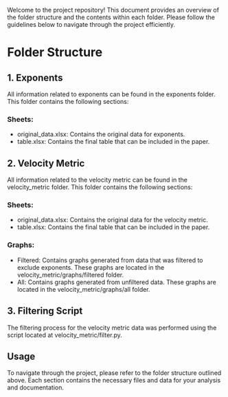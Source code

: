 Welcome to the project repository! This document provides an overview of the folder structure and the contents within each folder. Please follow the guidelines below to navigate through the project efficiently.
# Folder Structure

## 1. Exponents
All information related to exponents can be found in the exponents folder. This folder contains the following sections:

### Sheets:
- original_data.xlsx: Contains the original data for exponents.
- table.xlsx: Contains the final table that can be included in the paper.

## 2. Velocity Metric
All information related to the velocity metric can be found in the velocity_metric folder. This folder contains the following sections:

### Sheets:
- original_data.xlsx: Contains the original data for the velocity metric.
- table.xlsx: Contains the final table that can be included in the paper.

### Graphs:
- Filtered: Contains graphs generated from data that was filtered to exclude exponents. These graphs are located in the velocity_metric/graphs/filtered folder.
- All: Contains graphs generated from unfiltered data. These graphs are located in the velocity_metric/graphs/all folder.

## 3. Filtering Script
The filtering process for the velocity metric data was performed using the script located at velocity_metric/filter.py.

## Usage
To navigate through the project, please refer to the folder structure outlined above. Each section contains the necessary files and data for your analysis and documentation.
